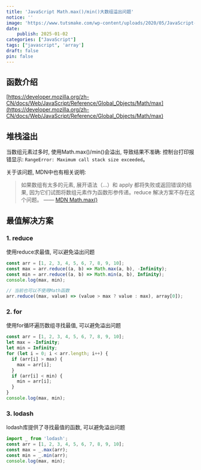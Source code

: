 ```yaml
---
title: 'JavaScript Math.max()/min()大数组溢出问题'
notice: ''
image: 'https://www.tutsmake.com/wp-content/uploads/2020/05/JavaScript-Objects-768x384.jpeg'
date:
    publish: 2025-01-02
categories: ["JavaScript"]
tags: ["javascript", 'array']
draft: false
pin: false
---
```


## 函数介绍
[https://developer.mozilla.org/zh-CN/docs/Web/JavaScript/Reference/Global_Objects/Math/max](https://developer.mozilla.org/zh-CN/docs/Web/JavaScript/Reference/Global_Objects/Math/max)

## 堆栈溢出
当数组元素过多时, 使用Math.max()/min()会溢出, 导致结果不准确: 控制台打印报错显示: `RangeError: Maximum call stack size exceeded`。

关于该问题, MDN中也有相关说明: 
> 如果数组有太多的元素, 展开语法（...）和 apply 都将失败或返回错误的结果, 因为它们试图将数组元素作为函数形参传递。reduce 解决方案不存在这个问题。 —— [MDN Math.max()](https://developer.mozilla.org/zh-CN/docs/Web/JavaScript/Reference/Global_Objects/Math/max)


## 最值解决方案
### 1. reduce
使用reduce求最值, 可以避免溢出问题

```js
const arr = [1, 2, 3, 4, 5, 6, 7, 8, 9, 10];
const max = arr.reduce((a, b) => Math.max(a, b), -Infinity);
const min = arr.reduce((a, b) => Math.min(a, b), Infinity);
console.log(max, min);

// 当前也可以不使用Math函数
arr.reduce((max, value) => (value > max ? value : max), array[0]);
```

### 2. for
使用for循环遍历数组寻找最值, 可以避免溢出问题

```js
const arr = [1, 2, 3, 4, 5, 6, 7, 8, 9, 10];
let max = -Infinity;
let min = Infinity;
for (let i = 0; i < arr.length; i++) {
  if (arr[i] > max) {
    max = arr[i];
  }
  if (arr[i] < min) {
    min = arr[i];
  }
}
console.log(max, min);
```

### 3. lodash
lodash库提供了寻找最值的函数, 可以避免溢出问题

```js
import _ from 'lodash';
const arr = [1, 2, 3, 4, 5, 6, 7, 8, 9, 10];
const max = _.max(arr);
const min = _.min(arr);
console.log(max, min);
```